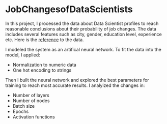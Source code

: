 # JobChangesofDataScientists

In this project, I processed the data about Data Scientist profiles to reach reasonable conclusions about their probability of job changes. The data includes several features such as city, gender, education level, experience etc. Here is the [reference](https://www.kaggle.com/arashnic/hr-analytics-job-change-of-data-scientists) to the data.


I modeled the system as an artifical neural network. To fit the data into the model, I applied:  
* Normalization to numeric data
* One hot encoding to strings  

Then I built the neural network and explored the best parameters for training to reach most accurate results. I analyized the changes in:  
* Number of layers
* Number of nodes
* Batch size
* Epochs
* Activation functions
